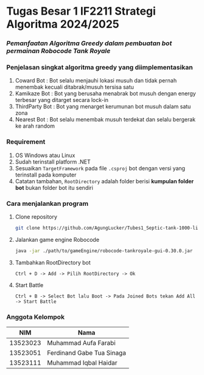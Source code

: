 # Tugas Besar 1 IF2211 Strategi Algoritma 2024/2025

### *Pemanfaatan Algoritma Greedy dalam pembuatan bot permainan Robocode Tank Royale*

### Penjelasan singkat algoritma greedy yang diimplementasikan
1. Coward Bot : Bot selalu menjauhi lokasi musuh dan tidak pernah menembak kecuali ditabrak/musuh tersisa satu
2. Kamikaze Bot : Bot yang berusaha menabrak bot musuh dengan energy terbesar yang ditarget secara lock-in
3. ThirdParty Bot : Bot yang menarget kerumunan bot musuh dalam satu zona
4. Nearest Bot : Bot selalu menembak musuh terdekat dan selalu bergerak ke arah random

### Requirement
1. OS Windows atau Linux
2. Sudah terinstall platform .NET
3. Sesuaikan ```TargetFramework``` pada file ```.csproj``` bot dengan versi yang terinstall pada komputer
4. Catatan tambahan, ```RootDirectory``` adalah folder berisi **kumpulan folder bot** bukan folder bot itu sendiri

### Cara menjalankan program
1. Clone repository
   ```sh
   git clone https://github.com/AgungLucker/Tubes1_Septic-tank-1000-liter-biomif-Rp.1.500.000.git
   ```
2. Jalankan game engine Robocode
   ```sh
   java -jar ./path/to/gameEngine/robocode-tankroyale-gui-0.30.0.jar
   ```
3. Tambahkan RootDirectory bot
   ```
   Ctrl + D -> Add -> Pilih RootDirectory -> Ok
   ```
4. Start Battle
   ```
   Ctrl + B -> Select Bot lalu Boot -> Pada Joined Bots tekan Add All -> Start Battle
   ```

### Anggota Kelompok
| NIM      | Nama                            |
| -------- | ------------------------------- |
| 13523023 | Muhammad Aufa Farabi            |
| 13523051 | Ferdinand Gabe Tua Sinaga       |
| 13523111 | Muhammad Iqbal Haidar           |
